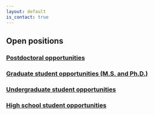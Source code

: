 ```yaml
---
layout: default
is_contact: true
---
```


## Open positions

### [Postdoctoral opportunities](postdocs.md)

### [Graduate student opportunities (M.S. and Ph.D.)](grads.md)

### [Undergraduate student opportunities](undergrads.md)

### [High school student opportunities](hs.md)
